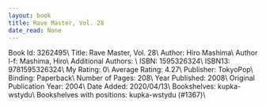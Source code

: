```yaml
---
layout: book
title: Rave Master, Vol. 28
date_read: None
---
```


Book Id: 3262495\ 
Title: Rave Master, Vol. 28\ 
Author: Hiro Mashima\ 
Author l-f: Mashima, Hiro\ 
Additional Authors: \ 
ISBN: 1595326324\ 
ISBN13: 9781595326324\ 
My Rating: 0\ 
Average Rating: 4.27\ 
Publisher: TokyoPop\ 
Binding: Paperback\ 
Number of Pages: 208\ 
Year Published: 2008\ 
Original Publication Year: 2004\ 
Date Added: 2020/04/13\ 
Bookshelves: kupka-wstydu\ 
Bookshelves with positions: kupka-wstydu (#1367)\ 

